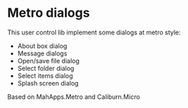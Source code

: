 # Metro dialogs

This user control lib implement some dialogs at metro style:
 * About box dialog
 * Message dialogs
 * Open/save file dialog
 * Select folder dialog
 * Select items dialog
 * Splash screen dialog

Based on MahApps.Metro and Caliburn.Micro

